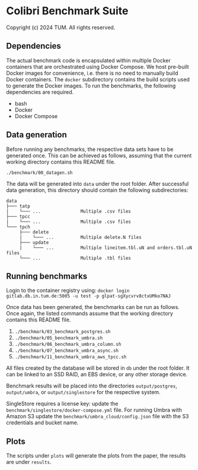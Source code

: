 # Colibri Benchmark Suite

Copyright (c) 2024 TUM. All rights reserved.

## Dependencies

The actual benchmark code is encapsulated within multiple Docker containers that are orchestrated using Docker Compose.
We host pre-built Docker images for convenience, i.e. there is no need to manually build Docker containers. The `docker`
subdirectory contains the build scripts used to generate the Docker images. To run the benchmarks, the
following dependencies are required.

- bash
- Docker
- Docker Compose

## Data generation

Before running any benchmarks, the respective data sets have to be generated once. This can be achieved as follows,
assuming that the current working directory contains this README file.

`./benchmark/00_datagen.sh`

The data will be generated into `data` under the root folder.
After successful data generation, this directory should contain the following subdirectories:

```
data
├─── tatp
|    └─── ...               Multiple .csv files
├─── tpcc
|    └─── ...               Multiple .csv files
└─── tpch
     ├─── delete
     |    └─── ...          Multiple delete.N files
     ├─── update
     |    └─── ...          Multiple lineitem.tbl.uN and orders.tbl.uN files
     └─── ...               Multiple .tbl files
```

## Running benchmarks

Login to the container registry using: `docker login gitlab.db.in.tum.de:5005 -u test -p glpat-sgXycvrv8ctxUMko7NAJ`

Once data has been generated, the benchmarks can be run as follows. Once again, the listed commands assume that the
working directory contains this README file.

1. `./benchmark/03_benchmark_postgres.sh`
2. `./benchmark/05_benchmark_umbra.sh`
3. `./benchmark/06_benchmark_umbra_column.sh`
4. `./benchmark/07_benchmark_umbra_async.sh`
5. `./benchmark/11_benchmark_umbra_aws_tpcc.sh`

All files created by the database will be stored in `db` under the root folder.
It can be linked to an SSD RAID, an EBS device, or any other storage device.

Benchmark results will be placed into the directories `output/postgres`, `output/umbra`, or `output/singlestore` for the
respective system.

SingleStore requires a license key: update the `benchmark/singlestore/docker-compose.yml` file.
For running Umbra with Amazon S3 update the `benchmark/umbra_cloud/config.json` file with the S3 credentials and bucket name.

## Plots

The scripts under `plots` will generate the plots from the paper, the results are under `results`.
